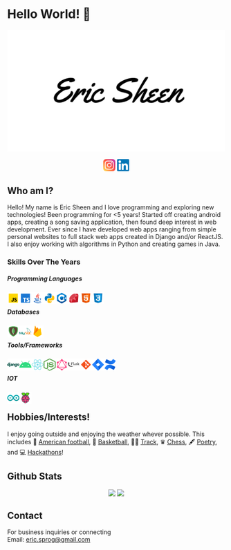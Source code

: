 # Hello World! 👋

![Eric Sheen](./images/Eric_Sheen.png)

<p align="center">
    <img src="./images/instagram.svg" width="28" height="28">
    <img src="./images/linkedin.svg" width="28" height="28">
</p>

## Who am I? 
Hello! My name is Eric Sheen and I love programming and exploring new technologies! Been programming for <5 years! Started off creating android apps, creating a song saving application, then found deep interest in web development. Ever since I have developed web apps ranging from simple personal websites to full stack web apps created in Django and/or ReactJS. I also enjoy working with algorithms in Python and creating games in Java. 

### Skills Over The Years
##### Programming Languages
<img align="left" src="./images/javascript.svg" width="28" height="28">
<img align="left" src="./images/typescript.svg" width="28" height="28">
<img align="left" src="./images/java.svg" width="28" height="28">
<img align="left" src="./images/python.svg" width="28" height="28">
<img align="left" src="./images/c++.svg" width="28" height="28">
<img align="left" src="./images/ruby.svg" width="28" height="28">
<img align="left" src="./images/html.svg" width="28" height="28">
<img align="left" src="./images/css3.svg" width="28" height="28"><br/>

#####  Databases
<img align="left" src="./images/mongodb.svg" width="28" height="28">
<img align="left" src="./images/mysql.svg" width="28" height="28">
<img align="left" src="./images/firebase.svg" width="28" height="28"><br/>

#####  Tools/Frameworks
<img align="left" src="./images/django.svg" width="28" height="28">
<img align="left" src="./images/android.svg" width="28" height="28">
<img align="left" src="./images/react.svg" width="28" height="28">
<img align="left" src="./images/node.png" width="28" height="28">
<img align="left" src="./images/graphql.svg" width="28" height="28">
<img align="left" src="./images/flask.svg" width="28" height="28">
<img align="left" src="./images/git.svg" width="28" height="28">
<img align="left" src="./images/jira.svg" width="28" height="28">
<img align="left" src="./images/confluence.svg" width="28" height="28"><br/>

##### IOT
<img align="left" src="./images/arduino.svg" width="28" height="28">
<img align="left" src="./images/raspberry-pi.svg" width="28" height="28"><br/>

## Hobbies/Interests!
I enjoy going outside and enjoying the weather whever possible. This includes 🏈 <u>American football</u>, 🏀 <u>Basketball</u>, 🏃‍♂️ <u>Track</u>, ♛ <u>Chess</u>, 🖋️ <u>Poetry</u>, and 💻 <u>Hackathons</u>! 

## Github Stats

<p align="center">
<img height="150px" src="https://github-readme-stats.vercel.app/api?username=eric-prog&hide_border=true&show_icons=true&include_all_commits=false&count_private=true&line_height=24&text_color=ffffff&icon_color=ffffff&bg_color=0,fd1d1d,e1306c,c13584,833ab4&title_color=ffffff"/> <img height="150px" src="https://github-readme-stats.vercel.app/api/top-langs/?username=eric-prog&hide=html&hide_border=true&card_width=320&layout=compact&langs_count=7&text_color=ffffff&icon_color=ffffff&bg_color=0,833ab4,5851db,405de6&title_color=ffffff"/>
</p>

## Contact
For business inquiries or connecting\
Email: eric.sprog@gmail.com

